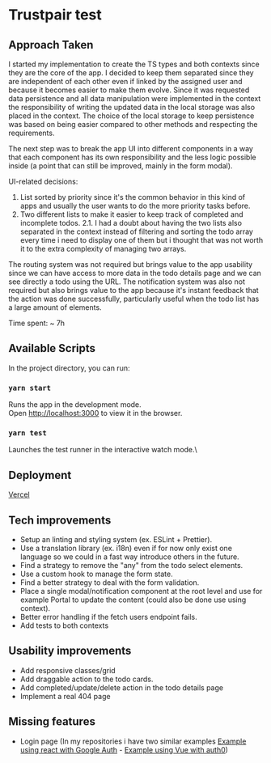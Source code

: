 # Trustpair test

## Approach Taken

I started my implementation to create the TS types and both contexts since they are the core of the app. I decided to keep them separated since they are independent of each other even if linked by the assigned user and because it becomes easier to make them evolve. Since it was requested data persistence and all data manipulation were implemented in the context the responsibility of writing the updated data in the local storage was also placed in the context. The choice of the local storage to keep persistence was based on being easier compared to other methods and respecting the requirements.

The next step was to break the app UI into different components in a way that each component has its own responsibility and the less logic possible inside (a point that can still be improved, mainly in the form modal).

UI-related decisions:

1. List sorted by priority since it's the common behavior in this kind of apps and usually the user wants to do the more priority tasks before.
2. Two different lists to make it easier to keep track of completed and incomplete todos.
   2.1. I had a doubt about having the two lists also separated in the context instead of filtering and sorting the todo array every time i need to display one of them but i thought that was not worth it to the extra complexity of managing two arrays.

The routing system was not required but brings value to the app usability since we can have access to more data in the todo details page and we can see directly a todo using the URL.
The notification system was also not required but also brings value to the app because it's instant feedback that the action was done successfully, particularly useful when the todo list has a large amount of elements.

Time spent: ~ 7h

## Available Scripts

In the project directory, you can run:

### `yarn start`

Runs the app in the development mode.\
Open [http://localhost:3000](http://localhost:3000) to view it in the browser.

### `yarn test`

Launches the test runner in the interactive watch mode.\

## Deployment

[Vercel](https://tp-test-eight.vercel.app/)

## Tech improvements

- Setup an linting and styling system (ex. ESLint + Prettier).
- Use a translation library (ex. i18n) even if for now only exist one language so we could in a fast way introduce others in the future.
- Find a strategy to remove the "any" from the todo select elements.
- Use a custom hook to manage the form state.
- Find a better strategy to deal with the form validation.
- Place a single modal/notification component at the root level and use for example Portal to update the content (could also be done use using context).
- Better error handling if the fetch users endpoint fails.
- Add tests to both contexts

## Usability improvements

- Add responsive classes/grid
- Add draggable action to the todo cards.
- Add completed/update/delete action in the todo details page
- Implement a real 404 page

## Missing features

- Login page (In my repositories i have two similar examples [Example using react with Google Auth](https://github.com/aabarata/crown-clothing) - [Example using Vue with auth0](https://github.com/aabarata/vue_auth0_course))
